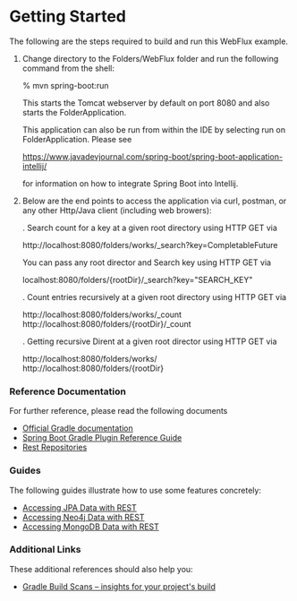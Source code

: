 # Getting Started

The following are the steps required to build and run this WebFlux example.

1. Change directory to the Folders/WebFlux folder and run the
   following command from the shell:

   % mvn spring-boot:run

   This starts the Tomcat webserver by default on port 8080 and also
   starts the FolderApplication.

   This application can also be run from within the IDE by selecting
   run on FolderApplication.  Please see
   
   https://www.javadevjournal.com/spring-boot/spring-boot-application-intellij/

   for information on how to integrate Spring Boot into Intellij.

2. Below are the end points to access the application via curl,
   postman, or any other Http/Java client (including web browers):

   . Search count for a key at a given root directory using HTTP GET via

     http://localhost:8080/folders/works/_search?key=CompletableFuture

     You can pass any root director and Search key using HTTP GET via

     localhost:8080/folders/{rootDir}/_search?key="SEARCH_KEY"

   . Count entries recursively at a given root directory using HTTP GET via

     http://localhost:8080/folders/works/_count
     http://localhost:8080/folders/{rootDir}/_count

   . Getting recursive Dirent at a given root director using HTTP GET via

     http://localhost:8080/folders/works/
     http://localhost:8080/folders/{rootDir}

### Reference Documentation
For further reference, please read the following documents

* [Official Gradle documentation](https://docs.gradle.org)
* [Spring Boot Gradle Plugin Reference Guide](https://docs.spring.io/spring-boot/docs/2.2.7.RELEASE/gradle-plugin/reference/html/)
* [Rest Repositories](https://docs.spring.io/spring-boot/docs/2.2.7.RELEASE/reference/htmlsingle/#howto-use-exposing-spring-data-repositories-rest-endpoint)

### Guides
The following guides illustrate how to use some features concretely:

* [Accessing JPA Data with REST](https://spring.io/guides/gs/accessing-data-rest/)
* [Accessing Neo4j Data with REST](https://spring.io/guides/gs/accessing-neo4j-data-rest/)
* [Accessing MongoDB Data with REST](https://spring.io/guides/gs/accessing-mongodb-data-rest/)

### Additional Links
These additional references should also help you:

* [Gradle Build Scans – insights for your project's build](https://scans.gradle.com#gradle)

